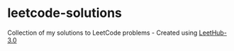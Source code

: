 # leetcode-solutions
Collection of my solutions to LeetCode problems - Created using [LeetHub-3.0](https://github.com/raphaelheinz/LeetHub-3.0)
